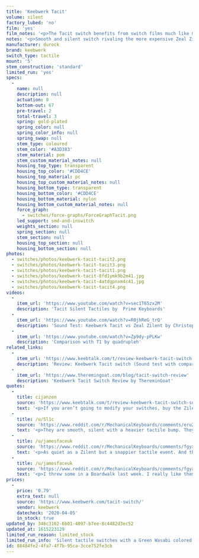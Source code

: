 ```yaml
---
title: 'Keebwerk Tacit'
volume: silent
factory_lubed: 'no'
film: 'yes'
film_notes: '<p>The Tacit switch benefits from switch films much like most Durock switches do.</p>'
notes: '<p>Smooth and silent switch rivaling the more expensive Zeal Zilent V2 67g. Similar in tactility to the Durock T1.</p>'
manufacturer: durock
brand: keebwerk
switch_type: tactile
mount: '5'
stem_construction: 'standard'
limited_run: 'yes'
specs:
  -
    name: null
    description: null
    actuation: 0
    bottom-out: 67
    pre-travel: 2
    total-travel: 3
    spring: gold-plated
    spring_color: null
    spring_color_info: null
    spring_swap: null
    stem_type: coloured
    stem_color: '#A3D383'
    stem_material: pom
    stem_custom_material_notes: null
    housing_top_type: transparent
    housing_top_color: '#CDD4CE'
    housing_top_material: pc
    housing_top_custom_material_notes: null
    housing_bottom_type: transparent
    housing_bottom_color: '#CDD4CE'
    housing_bottom_material: nylon
    housing_bottom_custom_material_notes: null
    force_graph:
      - switches/force-graphs/ForceGraphTacit.png
    led_support: smd-and-inswitch
    weights_section: null
    spring_section: null
    stem_section: null
    housing_top_section: null
    housing_bottom_section: null
photos:
  - switches/photos/keebwerk-tacit-tacit2.png
  - switches/photos/keebwerk-tacit-tacit3.png
  - switches/photos/keebwerk-tacit-tacit1.png
  - switches/photos/keebwerk-tacit-8fd1ymk9b2m41.jpg
  - switches/photos/keebwerk-tacit-4atdgpnxm4c41.jpg
  - switches/photos/keebwerk-tacit-tacit4.png
videos:
  -
    item_url: 'https://www.youtube.com/watch?v=sec1T65zx2M'
    description: 'Tacit Silent Tactiles by  Prime Keyboards'
  -
    item_url: 'https://www.youtube.com/watch?v=R0jhReG_trQ'
    description: 'Sound Test: Keebwerk Tacit vs Zeal Zilent by Christopher Janzen'
  -
    item_url: 'https://www.youtube.com/watch?v=Zp9dy-pPLKw'
    description: 'Comparison with T1 by quadrupleh'
related_links:
  -
    item_url: 'https://www.keebtalk.com/t/review-keebwerk-tacit-switch-sound-test-with-comparison-to-zeal-zilent-switches/9073?u=cijanzen'
    description: 'Review: Keebwerk Tacit switch (Sound test with comparison to Zeal Zilent switches) by cijanzen'
  -
    item_url: 'https://www.theremingoat.com/blog/tacit-switch-review'
    description: 'Keebwerk Tacit Switch Review by ThereminGoat'
quotes:
  -
    title: cijanzen
    source: 'https://www.keebtalk.com/t/review-keebwerk-tacit-switch-sound-test-with-comparison-to-zeal-zilent-switches/9073?u=cijanzen'
    text: '<p>If you aren’t going to modify your switches, buy the Zilents. But if you’re willing to put in some time to film and lube your switches I’d opt for the Tacits.</p>'
  -
    title: /u/Sl1c
    source: 'https://www.reddit.com/r/MechanicalKeyboards/comments/eru2zq/mailday_keebwerk_tacit/ff5ugtu/'
    text: '<p>They are smooth, silent with a heavier tactile bump. They feel very similar to the T1 except that they are softer at bottoming out.</p><p>The bump feels smoother and rounder compared to the Zeal Zilent V2 67g. Also similar to (don&#8221;t kill me for that) my HHKB with Redux Light Domes.</p>'
  -
    title: /u/jamesfaceuk
    source: 'https://www.reddit.com/r/MechanicalKeyboards/comments/fgyxto/got_the_keebwerk_tacit_switches_today/fk7qnzc/'
    text: '<p>As quiet as a Zilent but a snappier tactile event. And the sound is really nice, very thocky. Stems are not wobbly in the slightest either. Really a great job by Keebwerk and Durock.</p>'
  -
    title: /u/jamesfaceuk
    source: 'https://www.reddit.com/r/MechanicalKeyboards/comments/fgyxto/got_the_keebwerk_tacit_switches_today/'
    text: '<p>I threw some in a Boardwalk last week. I really like them. As quiet as a Zilent but a snappier tactile event. And the sound is really nice, very thocky. Stems are not wobbly in the slightest either. Really a great job by Keebwerk and Durock.</p>'
prices:
  -
    price: '0.79'
    extra_text: null
    source: 'https://www.keebwerk.com/tacit-switch/'
    vendor: keebwerk
    datecheck: '2020-04-05'
    in_stock: true
updated_by: 346c3162-6b01-4097-b7ee-8c4482d3ec52
updated_at: 1615223129
limited_run_reason: limited_stock
limited_run_info: 'Silent tactile switches with a Green Wasabi colored stem. Produced by JWK and available for only a short time on the Keebwerk website.'
id: 88484fe2-4fa7-4f7b-95ca-3cce752fe3cb
---
```

